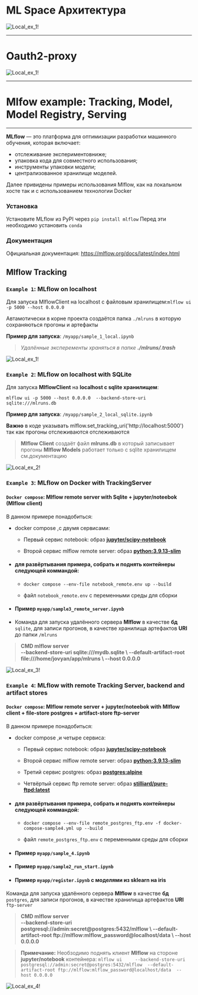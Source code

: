 # ML Space Архитектура

![Local_ex_1!](src/images/arh1.png "Local_ex_1")

***
# Oauth2-proxy

![Local_ex_1!](src/images/Architecture_1.jpg "Local_ex_1")

***

# Mlfow example: Tracking, Model, Model Registry, Serving



***


**MLflow** — это платформа для оптимизации разработки машинного обучения, которая включает:

- отслеживание экспериментовниже;
- упаковка кода для совместного использования;
- инструменты упаковки модели;
- централизованное хранилище моделей.

Далее привидены примеры использования Mlflow, как на локальном хосте так и с использованием технологии Docker

### Установка

Установите MLflow из PyPI через `pip install mlflow`
Перед эти необходимо установить `conda` 

### Документация

Официальная документация: https://mlflow.org/docs/latest/index.html

## Mlflow Tracking





### `Example 1`: MLflow on localhost

Для запуска MlflowClient на localhost c файловым хранилищем:` mlflow ui -p 5000 --host 0.0.0.0 `

Автамотически в корне проекта создаётся папка `./mlruns` в которую сохраняються прогоны и артефакты 

**Пример для запуска**: `/myapp/sample_1_local.ipynb`

> *Удалённые эксперементы храняться в папке **./mlruns/.trash***

![Local_ex_1!](src/images/example_1_local.png "Local_ex_1")






### `Example 2`: MLflow on localhost with SQLite

Для запуска **MlflowClient** на **localhost c sqlite хранилищем**:

`mlflow ui -p 5000 --host 0.0.0.0  --backend-store-uri sqlite:///mlruns.db`

**Пример для запуска**: `/myapp/sample_2_local_sqlite.ipynb`

**Важно** в коде указывать mlflow.set_tracking_uri('http://localhost:5000') так как прогоны отслеживаются отслеживаются

> **Mlflow Client** создаёт файл **mlruns.db** в который записывает прогоны
> **Mlflow Models** работает только с sqlite хранилищем см.документацию

![Local_ex_2!](src/images/example_2_local_sqlite.PNG "Local_ex_2")






### `Example 3`: MLflow on Docker with TrackingServer 

#### `Docker compose`:  Mlflow remote server with Sqlite + jupyter/noteebok (Mlflow client) 

В данном примере понадобиться:

- docker compose ,c двумя сервисами:
    - Первый сервис notebook: образ **[jupyter/scipy-notebook](https://hub.docker.com/r/jupyter/scipy-notebook)**

    - Второй сервис mlflow remote server: образ **[python:3.9.13-slim](https://hub.docker.com/r/jupyter/scipy-notebook)**

- #### для развёртывания примера, собрать и поднять контейнеры следующей коммандой: 
    - `docker compose --env-file notebook_remote.env up --build`

    - файл  `notebook_remote.env` с переменными среды для сборки

- #### Пример `myapp/sample3_remote_server.ipynb`

- Команда для запуска удалённого сервера **Mlflow**
  в качестве **бд** `sqlite`, для записи прогонов,
  в качестве хранилища артефактов **URI** до папки `/mlruns `
> **CMD mlflow server \
    --backend-store-uri sqlite:///mydb.sqlite \\
    --default-artifact-root file:///home/jovyan/app/mlruns \\
    --host 0.0.0.0**







![Local_ex_3!](src/images/example_3_tracking_sqlite.PNG "Local_ex_3")



### `Example 4`: MLflow with remote Tracking Server, backend and artifact stores

#### `Docker compose`:  Mlflow remote server + jupyter/noteebok with Mlflow client + file-store postgres + artifact-store ftp-server

В данном примере понадобиться:

- docker compose ,и четыре сервиса:
    - Первый сервис notebook: образ **[jupyter/scipy-notebook](https://hub.docker.com/r/jupyter/scipy-notebook)**

    - Второй сервис mlflow remote server: образ **[python:3.9.13-slim](https://hub.docker.com/r/jupyter/scipy-notebook)**

    - Третий сервис postgres: образ **[postgres:alpine](https://hub.docker.com/r/jupyter/scipy-notebook)**

    - Четвёртый сервис ftp remote server: образ **[stilliard/pure-ftpd:latest](https://hub.docker.com/r/jupyter/scipy-notebook)**

- #### для развёртывания примера, собрать и поднять контейнеры следующей коммандой: 
    - `docker compose --env-file remote_postgres_ftp.env -f docker-compose-sample4.yml up --build`

    - файл  `remote_postgres_ftp.env` с переменными среды для сборки

- #### Пример `myapp/sample_4.ipynb`

- #### Пример `myapp/sample2_run_start.ipynb`

- #### Пример `myapp/register.ipynb` с моделями из sklearn на iris

Команда для запуска удалённого сервера **Mlflow**
  в качестве **бд** `postgres`, для записи прогонов,
  в качестве хранилища артефактов **URI**  `ftp-server`
> **CMD mlflow server \
    --backend-store-uri postgresql://admin:secret@postgres:5432/mlflow \\
    --default-artifact-root ftp://mlflow:mlflow_password@localhost/data \\
    --host 0.0.0.0**

> **Примечание:**
> Необзодимо поднять клиент **Mlflow** на  стороне **jupyter/notebook** контейнера:
> `mlflow ui     --backend-store-uri postgresql://admin:secret@postgres:5432/mlflow 
    --default-artifact-root ftp://mlflow:mlflow_password@localhost/data 
    --host 0.0.0.0`


![Local_ex_4!](src/images/example_4.png "Local_ex_4")







